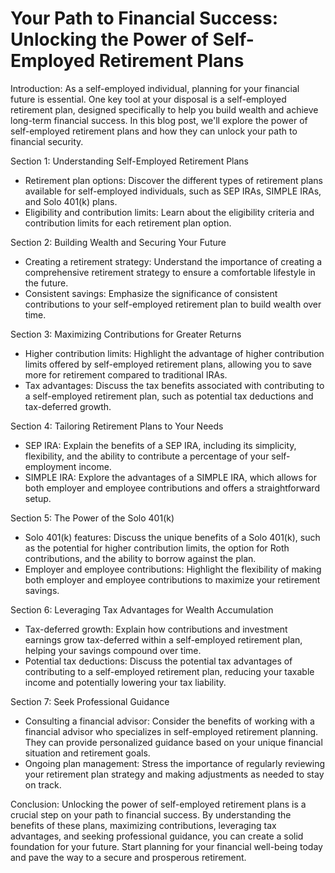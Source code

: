 # Your Path to Financial Success: Unlocking the Power of Self-Employed Retirement Plans

Introduction:
As a self-employed individual, planning for your financial future is essential. One key tool at your disposal is a self-employed retirement plan, designed specifically to help you build wealth and achieve long-term financial success. In this blog post, we'll explore the power of self-employed retirement plans and how they can unlock your path to financial security.

Section 1: Understanding Self-Employed Retirement Plans

- Retirement plan options: Discover the different types of retirement plans available for self-employed individuals, such as SEP IRAs, SIMPLE IRAs, and Solo 401(k) plans.
- Eligibility and contribution limits: Learn about the eligibility criteria and contribution limits for each retirement plan option.

Section 2: Building Wealth and Securing Your Future

- Creating a retirement strategy: Understand the importance of creating a comprehensive retirement strategy to ensure a comfortable lifestyle in the future.
- Consistent savings: Emphasize the significance of consistent contributions to your self-employed retirement plan to build wealth over time.

Section 3: Maximizing Contributions for Greater Returns

- Higher contribution limits: Highlight the advantage of higher contribution limits offered by self-employed retirement plans, allowing you to save more for retirement compared to traditional IRAs.
- Tax advantages: Discuss the tax benefits associated with contributing to a self-employed retirement plan, such as potential tax deductions and tax-deferred growth.

Section 4: Tailoring Retirement Plans to Your Needs

- SEP IRA: Explain the benefits of a SEP IRA, including its simplicity, flexibility, and the ability to contribute a percentage of your self-employment income.
- SIMPLE IRA: Explore the advantages of a SIMPLE IRA, which allows for both employer and employee contributions and offers a straightforward setup.

Section 5: The Power of the Solo 401(k)

- Solo 401(k) features: Discuss the unique benefits of a Solo 401(k), such as the potential for higher contribution limits, the option for Roth contributions, and the ability to borrow against the plan.
- Employer and employee contributions: Highlight the flexibility of making both employer and employee contributions to maximize your retirement savings.

Section 6: Leveraging Tax Advantages for Wealth Accumulation

- Tax-deferred growth: Explain how contributions and investment earnings grow tax-deferred within a self-employed retirement plan, helping your savings compound over time.
- Potential tax deductions: Discuss the potential tax advantages of contributing to a self-employed retirement plan, reducing your taxable income and potentially lowering your tax liability.

Section 7: Seek Professional Guidance

- Consulting a financial advisor: Consider the benefits of working with a financial advisor who specializes in self-employed retirement planning. They can provide personalized guidance based on your unique financial situation and retirement goals.
- Ongoing plan management: Stress the importance of regularly reviewing your retirement plan strategy and making adjustments as needed to stay on track.

Conclusion:
Unlocking the power of self-employed retirement plans is a crucial step on your path to financial success. By understanding the benefits of these plans, maximizing contributions, leveraging tax advantages, and seeking professional guidance, you can create a solid foundation for your future. Start planning for your financial well-being today and pave the way to a secure and prosperous retirement.